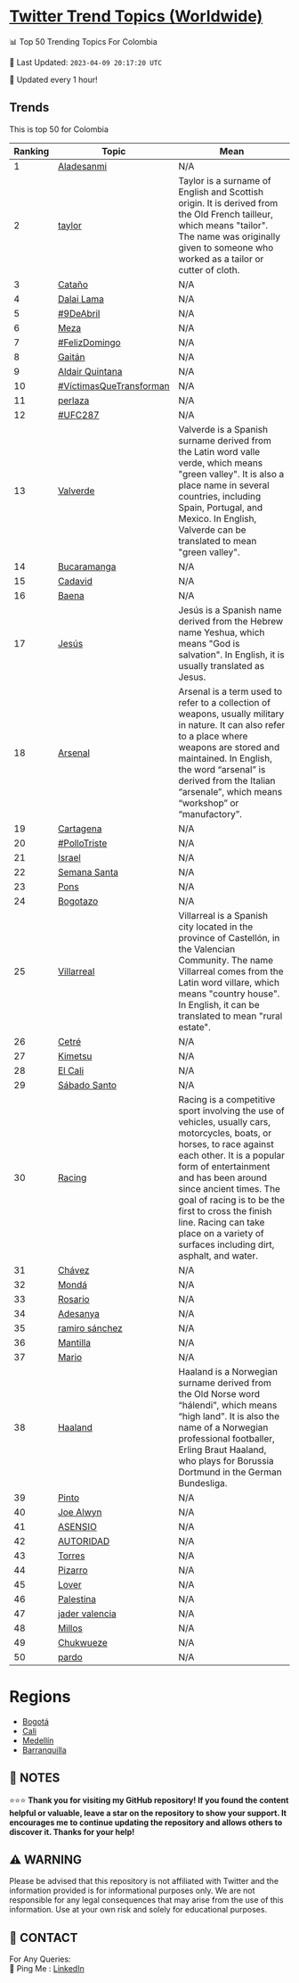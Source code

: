 [Twitter Trend Topics (Worldwide)](https://github.com/ErcinDedeoglu/Twitter-Trend-Topics)
==========


📊 Top 50 Trending Topics For Colombia

📆 Last Updated: `2023-04-09 20:17:20 UTC`

🔧 Updated every 1 hour!


## Trends

This is top 50 for Colombia

| Ranking | Topic | Mean |
| ------- | ------------ | ------------ |
| 1 | [Aladesanmi](http://twitter.com/search?q=Aladesanmi) | N/A |
| 2 | [taylor](http://twitter.com/search?q=taylor) | Taylor is a surname of English and Scottish origin. It is derived from the Old French tailleur, which means "tailor". The name was originally given to someone who worked as a tailor or cutter of cloth. |
| 3 | [Cataño](http://twitter.com/search?q=Cata%c3%b1o) | N/A |
| 4 | [Dalai Lama](http://twitter.com/search?q=Dalai+Lama) | N/A |
| 5 | [#9DeAbril](http://twitter.com/search?q=%239DeAbril) | N/A |
| 6 | [Meza](http://twitter.com/search?q=Meza) | N/A |
| 7 | [#FelizDomingo](http://twitter.com/search?q=%23FelizDomingo) | N/A |
| 8 | [Gaitán](http://twitter.com/search?q=Gait%c3%a1n) | N/A |
| 9 | [Aldair Quintana](http://twitter.com/search?q=Aldair+Quintana) | N/A |
| 10 | [#VíctimasQueTransforman](http://twitter.com/search?q=%23V%c3%adctimasQueTransforman) | N/A |
| 11 | [perlaza](http://twitter.com/search?q=perlaza) | N/A |
| 12 | [#UFC287](http://twitter.com/search?q=%23UFC287) | N/A |
| 13 | [Valverde](http://twitter.com/search?q=Valverde) | Valverde is a Spanish surname derived from the Latin word valle verde, which means "green valley". It is also a place name in several countries, including Spain, Portugal, and Mexico. In English, Valverde can be translated to mean "green valley". |
| 14 | [Bucaramanga](http://twitter.com/search?q=Bucaramanga) | N/A |
| 15 | [Cadavid](http://twitter.com/search?q=Cadavid) | N/A |
| 16 | [Baena](http://twitter.com/search?q=Baena) | N/A |
| 17 | [Jesús](http://twitter.com/search?q=Jes%c3%bas) | Jesús is a Spanish name derived from the Hebrew name Yeshua, which means "God is salvation". In English, it is usually translated as Jesus. |
| 18 | [Arsenal](http://twitter.com/search?q=Arsenal) | Arsenal is a term used to refer to a collection of weapons, usually military in nature. It can also refer to a place where weapons are stored and maintained. In English, the word “arsenal” is derived from the Italian “arsenale”, which means “workshop” or “manufactory”. |
| 19 | [Cartagena](http://twitter.com/search?q=Cartagena) | N/A |
| 20 | [#PolloTriste](http://twitter.com/search?q=%23PolloTriste) | N/A |
| 21 | [Israel](http://twitter.com/search?q=Israel) | N/A |
| 22 | [Semana Santa](http://twitter.com/search?q=Semana+Santa) | N/A |
| 23 | [Pons](http://twitter.com/search?q=Pons) | N/A |
| 24 | [Bogotazo](http://twitter.com/search?q=Bogotazo) | N/A |
| 25 | [Villarreal](http://twitter.com/search?q=Villarreal) | Villarreal is a Spanish city located in the province of Castellón, in the Valencian Community. The name Villarreal comes from the Latin word villare, which means "country house". In English, it can be translated to mean "rural estate". |
| 26 | [Cetré](http://twitter.com/search?q=Cetr%c3%a9) | N/A |
| 27 | [Kimetsu](http://twitter.com/search?q=Kimetsu) | N/A |
| 28 | [El Cali](http://twitter.com/search?q=El+Cali) | N/A |
| 29 | [Sábado Santo](http://twitter.com/search?q=S%c3%a1bado+Santo) | N/A |
| 30 | [Racing](http://twitter.com/search?q=Racing) | Racing is a competitive sport involving the use of vehicles, usually cars, motorcycles, boats, or horses, to race against each other. It is a popular form of entertainment and has been around since ancient times. The goal of racing is to be the first to cross the finish line. Racing can take place on a variety of surfaces including dirt, asphalt, and water. |
| 31 | [Chávez](http://twitter.com/search?q=Ch%c3%a1vez) | N/A |
| 32 | [Mondá](http://twitter.com/search?q=Mond%c3%a1) | N/A |
| 33 | [Rosario](http://twitter.com/search?q=Rosario) | N/A |
| 34 | [Adesanya](http://twitter.com/search?q=Adesanya) | N/A |
| 35 | [ramiro sánchez](http://twitter.com/search?q=ramiro+s%c3%a1nchez) | N/A |
| 36 | [Mantilla](http://twitter.com/search?q=Mantilla) | N/A |
| 37 | [Mario](http://twitter.com/search?q=Mario) | N/A |
| 38 | [Haaland](http://twitter.com/search?q=Haaland) | Haaland is a Norwegian surname derived from the Old Norse word “hálendi”, which means “high land”. It is also the name of a Norwegian professional footballer, Erling Braut Haaland, who plays for Borussia Dortmund in the German Bundesliga. |
| 39 | [Pinto](http://twitter.com/search?q=Pinto) | N/A |
| 40 | [Joe Alwyn](http://twitter.com/search?q=Joe+Alwyn) | N/A |
| 41 | [ASENSIO](http://twitter.com/search?q=ASENSIO) | N/A |
| 42 | [AUTORIDAD](http://twitter.com/search?q=AUTORIDAD) | N/A |
| 43 | [Torres](http://twitter.com/search?q=Torres) | N/A |
| 44 | [Pizarro](http://twitter.com/search?q=Pizarro) | N/A |
| 45 | [Lover](http://twitter.com/search?q=Lover) | N/A |
| 46 | [Palestina](http://twitter.com/search?q=Palestina) | N/A |
| 47 | [jader valencia](http://twitter.com/search?q=jader+valencia) | N/A |
| 48 | [Millos](http://twitter.com/search?q=Millos) | N/A |
| 49 | [Chukwueze](http://twitter.com/search?q=Chukwueze) | N/A |
| 50 | [pardo](http://twitter.com/search?q=pardo) | N/A |



# Regions

* [Bogotá](</Colombia/Bogotá.md>)
* [Cali](</Colombia/Cali.md>)
* [Medellín](</Colombia/Medellín.md>)
* [Barranquilla](</Colombia/Barranquilla.md>)



## 📝 NOTES

⭐⭐⭐ **Thank you for visiting my GitHub repository! If you found the content helpful or valuable, leave a star on the repository to show your support. It encourages me to continue updating the repository and allows others to discover it. Thanks for your help!**


## ⚠️ WARNING

Please be advised that this repository is not affiliated with Twitter and the information provided is for informational purposes only. We are not responsible for any legal consequences that may arise from the use of this information. Use at your own risk and solely for educational purposes.


## 📨 CONTACT

 For Any Queries:  
            🏓 Ping Me : [LinkedIn](https://www.linkedin.com/in/ercindedeoglu/)
